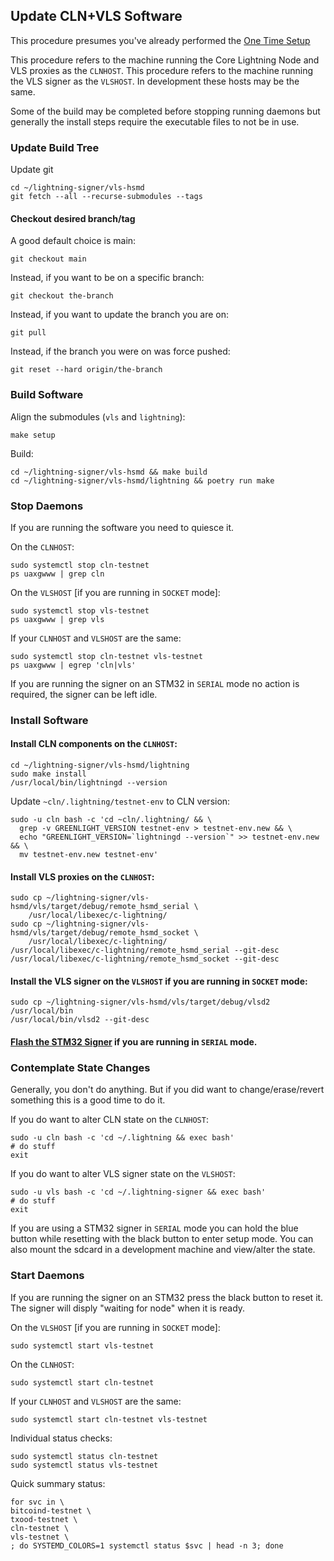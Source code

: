 ## Update CLN+VLS Software

This procedure presumes you've already performed the [One Time Setup](one-time-setup.md)

This procedure refers to the machine running the Core Lightning Node
and VLS proxies as the `CLNHOST`.  This procedure refers to the
machine running the VLS signer as the `VLSHOST`.  In development these
hosts may be the same.

Some of the build may be completed before stopping running daemons but
generally the install steps require the executable files to not be in
use.

### Update Build Tree

Update git 

```
cd ~/lightning-signer/vls-hsmd
git fetch --all --recurse-submodules --tags
```

#### Checkout desired branch/tag

A good default choice is main:
```
git checkout main
```

Instead, if you want to be on a specific branch:
```
git checkout the-branch
```

Instead, if you want to update the branch you are on:
```
git pull
```

Instead, if the branch you were on was force pushed:
```
git reset --hard origin/the-branch
```

### Build Software

Align the submodules (`vls` and `lightning`):
```
make setup
```

Build:
```
cd ~/lightning-signer/vls-hsmd && make build
cd ~/lightning-signer/vls-hsmd/lightning && poetry run make
```

### Stop Daemons

If you are running the software you need to quiesce it.

On the `CLNHOST`:
```
sudo systemctl stop cln-testnet
ps uaxgwww | grep cln
```

On the `VLSHOST` [if you are running in `SOCKET` mode]:
```
sudo systemctl stop vls-testnet
ps uaxgwww | grep vls
```

If your `CLNHOST` and `VLSHOST` are the same:
```
sudo systemctl stop cln-testnet vls-testnet
ps uaxgwww | egrep 'cln|vls'
```

If you are running the signer on an STM32 in `SERIAL` mode no action
is required, the signer can be left idle.

### Install Software

#### Install CLN components on the `CLNHOST`:
```
cd ~/lightning-signer/vls-hsmd/lightning
sudo make install
/usr/local/bin/lightningd --version
```

Update `~cln/.lightning/testnet-env` to CLN version:
```
sudo -u cln bash -c 'cd ~cln/.lightning/ && \
  grep -v GREENLIGHT_VERSION testnet-env > testnet-env.new && \
  echo "GREENLIGHT_VERSION=`lightningd --version`" >> testnet-env.new && \
  mv testnet-env.new testnet-env'
```

#### Install VLS proxies on the `CLNHOST`:
```
sudo cp ~/lightning-signer/vls-hsmd/vls/target/debug/remote_hsmd_serial \
    /usr/local/libexec/c-lightning/
sudo cp ~/lightning-signer/vls-hsmd/vls/target/debug/remote_hsmd_socket \
    /usr/local/libexec/c-lightning/
/usr/local/libexec/c-lightning/remote_hsmd_serial --git-desc
/usr/local/libexec/c-lightning/remote_hsmd_socket --git-desc
```

#### Install the VLS signer on the `VLSHOST` if you are running in `SOCKET` mode:
```
sudo cp ~/lightning-signer/vls-hsmd/vls/target/debug/vlsd2 /usr/local/bin
/usr/local/bin/vlsd2 --git-desc
```

#### [Flash the STM32 Signer](./stm32-flash.md) if you are running in `SERIAL` mode.

### Contemplate State Changes

Generally, you don't do anything.  But if you did want to
change/erase/revert something this is a good time to do it.

If you do want to alter CLN state on the `CLNHOST`:
```
sudo -u cln bash -c 'cd ~/.lightning && exec bash'
# do stuff
exit
```

If you do want to alter VLS signer state on the `VLSHOST`:
```
sudo -u vls bash -c 'cd ~/.lightning-signer && exec bash'
# do stuff
exit
```

If you are using a STM32 signer in `SERIAL` mode you can hold the blue
button while resetting with the black button to enter setup mode.  You
can also mount the sdcard in a development machine and view/alter the
state.

### Start Daemons

If you are running the signer on an STM32 press the black button to
reset it.  The signer will disply "waiting for node" when it is ready.

On the `VLSHOST` [if you are running in `SOCKET` mode]:
```
sudo systemctl start vls-testnet
```

On the `CLNHOST`:
```
sudo systemctl start cln-testnet
```

If your `CLNHOST` and `VLSHOST` are the same:
```
sudo systemctl start cln-testnet vls-testnet
```

Individual status checks:
```
sudo systemctl status cln-testnet
sudo systemctl status vls-testnet
```

Quick summary status:
```
for svc in \
bitcoind-testnet \
txood-testnet \
cln-testnet \
vls-testnet \
; do SYSTEMD_COLORS=1 systemctl status $svc | head -n 3; done
```
